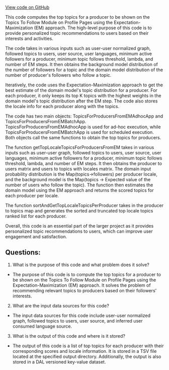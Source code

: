 [View code on GitHub](https://github.com/misbahsy/the-algorithm/src/scala/com/twitter/simclusters_v2/scalding/topic_recommendations/TopicsForProducersFromEM.scala)

This code computes the top topics for a producer to be shown on the Topics To Follow Module on Profile Pages using the Expectation-Maximization (EM) approach. The high-level purpose of this code is to provide personalized topic recommendations to users based on their interests and activities. 

The code takes in various inputs such as user-user normalized graph, followed topics to users, user source, user languages, minimum active followers for a producer, minimum topic follows threshold, lambda, and number of EM steps. It then obtains the background model distribution of the number of followers for a topic and the domain model distribution of the number of producer's followers who follow a topic. 

Iteratively, the code uses the Expectation-Maximization approach to get the best estimate of the domain model's topic distribution for a producer. For each producer, it only keeps its top K topics with the highest weights in the domain model's topic distribution after the EM step. The code also stores the locale info for each producer along with the topics. 

The code has two main objects: TopicsForProducersFromEMAdhocApp and TopicsForProducersFromEMBatchApp. TopicsForProducersFromEMAdhocApp is used for ad-hoc execution, while TopicsForProducersFromEMBatchApp is used for scheduled execution. Both objects call the same functions to obtain the top topics for producers. 

The function getTopLocaleTopicsForProducersFromEM takes in various inputs such as user-user graph, followed topics to users, user source, user languages, minimum active followers for a producer, minimum topic follows threshold, lambda, and number of EM steps. It then obtains the producer to users matrix and users to topics with locales matrix. The domain input probability distribution is the Map(topics->followers) per producer locale, and the background model is the Map(topics -> Expected value of the number of users who follow the topic). The function then estimates the domain model using the EM approach and returns the scored topics for each producer per locale. 

The function sortAndGetTopLocaleTopicsPerProducer takes in the producer to topics map and generates the sorted and truncated top locale topics ranked list for each producer. 

Overall, this code is an essential part of the larger project as it provides personalized topic recommendations to users, which can improve user engagement and satisfaction.
## Questions: 
 1. What is the purpose of this code and what problem does it solve?
- The purpose of this code is to compute the top topics for a producer to be shown on the Topics To Follow Module on Profile Pages using the Expectation-Maximization (EM) approach. It solves the problem of recommending relevant topics to producers based on their followers' interests.

2. What are the input data sources for this code?
- The input data sources for this code include user-user normalized graph, followed topics to users, user source, and inferred user consumed language source.

3. What is the output of this code and where is it stored?
- The output of this code is a list of top topics for each producer with their corresponding scores and locale information. It is stored in a TSV file located at the specified output directory. Additionally, the output is also stored in a DAL versioned key-value dataset.